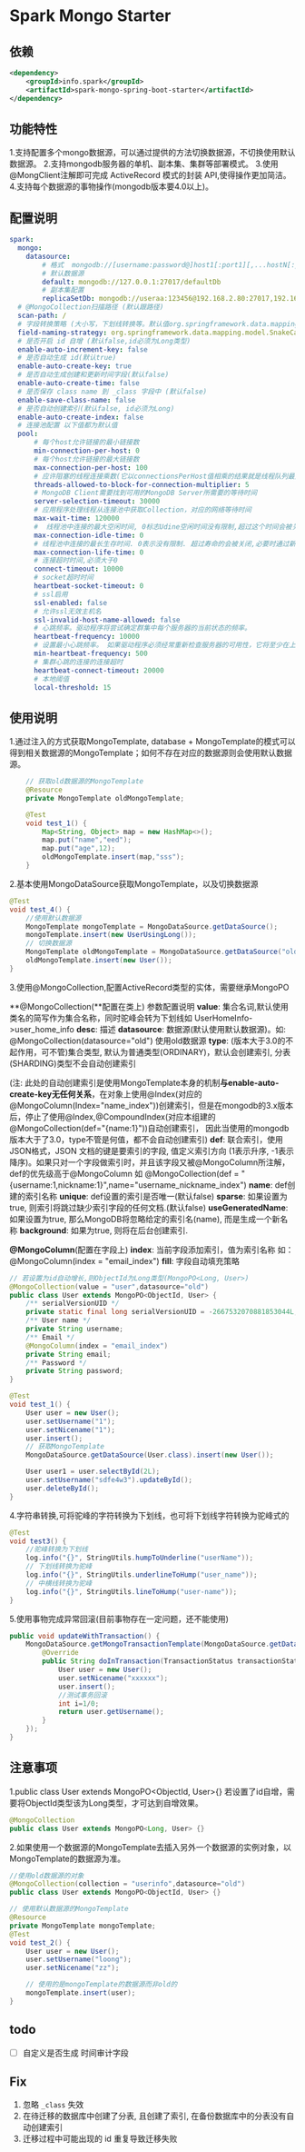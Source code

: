 # Spark Mongo Starter

## 依赖

```xml
<dependency>
    <groupId>info.spark</groupId>
    <artifactId>spark-mongo-spring-boot-starter</artifactId>
</dependency>
```
## 功能特性

1.支持配置多个mongo数据源，可以通过提供的方法切换数据源，不切换使用默认数据源。
2.支持mongodb服务器的单机、副本集、集群等部署模式。
3.使用@MongClient注解即可完成 ActiveRecord 模式的封装 API,使得操作更加简洁。
4.支持每个数据源的事物操作(mongodb版本要4.0以上)。

## 配置说明

```yaml
spark:
  mongo:
    datasource:
        # 格式  mongodb://[username:password@]host1[:port1][,...hostN[:portN]][/[defaultauthdb][?options]]");
        # 默认数据源
        default: mongodb://127.0.0.1:27017/defaultDb
        # 副本集配置
        replicaSetDb: mongodb://useraa:123456@192.168.2.80:27017,192.168.2.80:27018,192.168.2.80:27019/aa?replicaSet=repl
  # @MongoCollection扫描路径 (默认跟路径)
  scan-path: /
  # 字段转换策略 (大小写，下划线转换等。默认值org.springframework.data.mapping.model.SnakeCaseFieldNamingStrategy，其策略是将驼峰命名的实例属性转变为下划线，如homeAddress-> home_address)
  field-naming-strategy: org.springframework.data.mapping.model.SnakeCaseFieldNamingStrategy
  # 是否开启 id 自增 (默认false,id必须为Long类型)
  enable-auto-increment-key: false
  # 是否自动生成 id(默认true)
  enable-auto-create-key: true
  # 是否自动生成创建和更新时间字段(默认false)
  enable-auto-create-time: false
  # 是否保存 class name 到 _class 字段中 (默认false)
  enable-save-class-name: false
  # 是否自动创建索引(默认false, id必须为Long)
  enable-auto-create-index: false
  # 连接池配置 以下值都为默认值
  pool:
      # 每个host允许链接的最小链接数
      min-connection-per-host: 0
      # 每个host允许链接的最大链接数
      max-connection-per-host: 100
      # 应许阻塞的线程连接乘数(它以connectionsPerHost值相乘的结果就是线程队列最大值)
      threads-allowed-to-block-for-connection-multiplier: 5
      # MongoDB Client需要找到可用的MongoDB Server所需要的等待时间
      server-selection-timeout: 30000
      # 应用程序处理线程从连接池中获取Collection，对应的网络等待时间
      max-wait-time: 120000
      #  线程池中连接的最大空闲时间, 0标志Udine空闲时间没有限制,超过这个时间会被关闭
      max-connection-idle-time: 0
      # 线程池中连接的最长生存时间. 0表示没有限制. 超过寿命的会被关闭,必要时通过新连接进行替换.
      max-connection-life-time: 0
      # 连接超时时间,必须大于0
      connect-timeout: 10000
      # socket超时时间
      heartbeat-socket-timeout: 0
      # ssl启用
      ssl-enabled: false
      # 允许ssl无效主机名
      ssl-invalid-host-name-allowed: false
      # 心跳频率。驱动程序将尝试确定群集中每个服务器的当前状态的频率。
      heartbeat-frequency: 10000
      # 设置最小心跳频率。 如果驱动程序必须经常重新检查服务器的可用性，它将至少在上一次检查后等待很长时间，以避免浪费精力。
      min-heartbeat-frequency: 500
      # 集群心跳的连接的连接超时
      heartbeat-connect-timeout: 20000
      # 本地阈值
      local-threshold: 15
```

## 使用说明

1.通过注入的方式获取MongoTemplate, database + MongoTemplate的模式可以得到相关数据源的MongoTemplate；如何不存在对应的数据源则会使用默认数据源。

```java
    // 获取old数据源的MongoTemplate
    @Resource
    private MongoTemplate oldMongoTemplate;

    @Test
    void test_1() {
        Map<String, Object> map = new HashMap<>();
        map.put("name","eed");
        map.put("age",12);
        oldMongoTemplate.insert(map,"sss");
    }
```

2.基本使用MongoDataSource获取MongoTemplate，以及切换数据源

```java
@Test
void test_4() {
    //使用默认数据源
    MongoTemplate mongoTemplate = MongoDataSource.getDataSource();
    mongoTemplate.insert(new UserUsingLong());
    // 切换数据源
    MongoTemplate oldMongoTemplate = MongoDataSource.getDataSource("old");
    oldMongoTemplate.insert(new User());
}
```
3.使用@MongoCollection,配置ActiveRecord类型的实体，需要继承MongoPO

**@MongoCollection(**配置在类上) 参数配置说明
**value**: 集合名词,默认使用类名的简写作为集合名称，同时驼峰会转为下划线如 UserHomeInfo->user_home_info
**desc**: 描述
**datasource**: 数据源(默认使用默认数据源)。如: @MongoCollection(datasource="old") 使用old数据源
**type**: (版本大于3.0的不起作用，可不管)集合类型, 默认为普通类型(ORDINARY)，默认会创建索引, 分表(SHARDING)类型不会自动创建索引

(注: 此处的自动创建索引是使用MongoTemplate本身的机制**与enable-auto-create-key无任何关系**，在对象上使用@Index(对应的@MongoColumn(Index="name_index"))创建索引，但是在mongodb的3.x版本后，停止了使用@Index,@CompoundIndex(对应本组建的@MongoCollection(def="{name:1}"))自动创建索引，
因此当使用的mongodb版本大于了3.0，type不管是何值，都不会自动创建索引)
**def**: 联合索引，使用JSON格式，JSON 文档的键是要索引的字段, 值定义索引方向 (1表示升序, -1表示降序)。如果只对一个字段做索引时，并且该字段又被@MongoColumn所注解，def的优先级高于@MongoColumn
如 @MongoCollection(def = "{username:1,nickname:1}",name="username_nickname_index")
**name**: def创建的索引名称
**unique**: def设置的索引是否唯一(默认false)
**sparse**: 如果设置为true, 则索引将跳过缺少索引字段的任何文档.(默认false)
**useGeneratedName**: 如果设置为true, 那么MongoDB将忽略给定的索引名(name), 而是生成一个新名称
**background**: 如果为true, 则将在后台创建索引.

**@MongoColumn**(配置在字段上)
**index**: 当前字段添加索引，值为索引名称  如：@MongoColumn(index = "email_index")
**fill**: 字段自动填充策略

```java
// 若设置为id自动增长,则ObjectId为Long类型(MongoPO<Long, User>)
@MongoCollection(value = "user",datasource="old")
public class User extends MongoPO<ObjectId, User> {
    /** serialVersionUID */
    private static final long serialVersionUID = -2667532070881853044L;
    /** User name */
    private String username;
    /** Email */
    @MongoColumn(index = "email_index")
    private String email;
    /** Password */
    private String password;
}
```

```java
@Test
void test_1() {
    User user = new User();
    user.setUsername("1");
    user.setNicename("1");
    user.insert();
    // 获取MongoTemplate
    MongoDataSource.getDataSource(User.class).insert(new User());

    User user1 = user.selectById(2L);
    user.setUsername("sdfe4w3").updateById();
    user.deleteById();
}
```

4.字符串转换,可将驼峰的字符转换为下划线，也可将下划线字符转换为驼峰式的

```java
@Test
void test3() {
    //驼峰转换为下划线
    log.info("{}", StringUtils.humpToUnderline("userName"));
    // 下划线转换为驼峰
    log.info("{}", StringUtils.underlineToHump("user_name"));
    // 中横线转换为驼峰
    log.info("{}", StringUtils.lineToHump("user-name"));
}
```

5.使用事物完成异常回滚(目前事物存在一定问题，还不能使用)

```java
public void updateWithTransaction() {
    MongoDataSource.getMongoTransactionTemplate(MongoDataSource.getDataSource(User.class)).execute(new TransactionCallback<String>(){
        @Override
        public String doInTransaction(TransactionStatus transactionStatus){
            User user = new User();
            user.setNicename("xxxxxx");
            user.insert();
            //测试事务回滚
            int i=1/0;
            return user.getUsername();
        }
    });
}
```

## 注意事项

1.public class User extends MongoPO<ObjectId, User>{} 若设置了id自增，需要将ObjectId类型该为Long类型，才可达到自增效果。

```java
@MongoCollection
public class User extends MongoPO<Long, User> {}
```

2.如果使用一个数据源的MongoTemplate去插入另外一个数据源的实例对象，以MongoTemplate的数据源为准。
```java
//使用old数据源的对象
@MongoCollection(collection = "userinfo",datasource="old")
public class User extends MongoPO<ObjectId, User> {}

// 使用默认数据源的MongoTemplate
@Resource
private MongoTemplate mongoTemplate;
@Test
void test_2() {
    User user = new User();
    user.setUsername("loong");
    user.setNicename("zz");

    // 使用的是mongoTemplate的数据源而非old的
    mongoTemplate.insert(user);
}
```
## todo

- [ ] 自定义是否生成 时间审计字段

## Fix

1. 忽略 `_class` 失效
2. 在待迁移的数据库中创建了分表, 且创建了索引, 在备份数据库中的分表没有自动创建索引
3. 迁移过程中可能出现的 id 重复导致迁移失败

